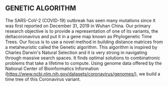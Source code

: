 GENETIC ALGORITHM
-----------------
The SARS-CoV-2 (COVID-19) outbreak has seen many mutations since it was first reported on December 31, 2019 in Wuhan China. Our primary research objective is to provide a representation of one of its variants, the deltacoronavirus and put it in a gene map known as Phylogenetic Time Trees. Our focus is to use a novel method in building distance matrices from a metaheuristic called the Genetic algorithm. This algorithm is inspired by Charles Darwin's Natural Selection and it is very strong in navigating through massive search spaces. It finds optimal solutions to combinatronic problems that take a lifetime to compute. Using genome data offered by the National Center of Bioinformatics Information (https://www.ncbi.nlm.nih.gov/datasets/coronavirus/genomes/), we build a time tree of this Coronavirus variant.


